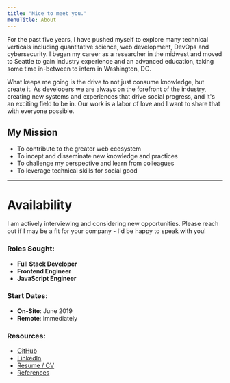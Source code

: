 ```yaml
---
title: "Nice to meet you."
menuTitle: About
---
```


For the past five years, I have pushed myself to explore many technical verticals including quantitative science, web development, DevOps and cybersecurity. I began my career as a researcher in the midwest and moved to Seattle to gain industry experience and an advanced education, taking some time in-between to intern in Washington, DC.

What keeps me going is the drive to not just consume knowledge, but create it. As developers we are always on the forefront of the industry, creating new systems and experiences that drive social progress, and it's an exciting field to be in. Our work is a labor of love and I want to share that with everyone possible.

## My Mission

- To contribute to the greater web ecosystem
- To incept and disseminate new knowledge and practices
- To challenge my perspective and learn from colleagues
- To leverage technical skills for social good

---

# Availability

I am actively interviewing and considering new opportunities. Please reach out if I may be a fit for your company - I'd be happy to speak with you!

### Roles Sought:
- **Full Stack Developer**
- **Frontend Engineer**
- **JavaScript Engineer**

### Start Dates:
- **On-Site**: June 2019
- **Remote**: Immediately

### Resources:

- [GitHub](https://github.com/RcKeller)
- [LinkedIn](https://www.linkedin.com/in/ryanckeller)
- [Resume / CV](/resume.pdf)
- [References](/testimonials)